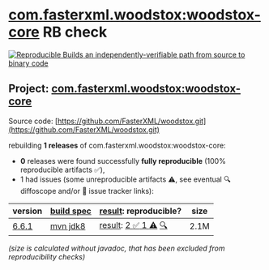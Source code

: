 [com.fasterxml.woodstox:woodstox-core](https://central.sonatype.com/artifact/com.fasterxml.woodstox/woodstox-core/versions) RB check
=======

[![Reproducible Builds](https://reproducible-builds.org/images/logos/rb.svg) an independently-verifiable path from source to binary code](https://reproducible-builds.org/)

## Project: [com.fasterxml.woodstox:woodstox-core](https://central.sonatype.com/artifact/com.fasterxml.woodstox/woodstox-core/versions)

Source code: [https://github.com/FasterXML/woodstox.git](https://github.com/FasterXML/woodstox.git)

rebuilding **1 releases** of com.fasterxml.woodstox:woodstox-core:
- **0** releases were found successfully **fully reproducible** (100% reproducible artifacts :white_check_mark:),
- 1 had issues (some unreproducible artifacts :warning:, see eventual :mag: diffoscope and/or :memo: issue tracker links):

| version | [build spec](/BUILDSPEC.md) | [result](https://reproducible-builds.org/docs/jvm/): reproducible? | size |
| -- | --------- | ------ | -- |
| [6.6.1](https://central.sonatype.com/artifact/com.fasterxml.woodstox/woodstox-core/6.6.1/pom) | [mvn jdk8](woodstox-core-6.6.1.buildspec) | [result](woodstox-core-6.6.1.buildinfo): [2 :white_check_mark:  1 :warning:](woodstox-core-6.6.1.buildcompare) [:mag:](woodstox-core-6.6.1.diffoscope) | 2.1M |

<i>(size is calculated without javadoc, that has been excluded from reproducibility checks)</i>
